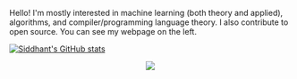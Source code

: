 Hello! I'm mostly interested in machine learning (both theory and applied), algorithms, and compiler/programming language theory. I also contribute to open source. You can see my webpage on the left.

[![Siddhant's GitHub stats](https://github-readme-stats-peach-three-90.vercel.app/api?username=codetalker7&show_icons=true&theme=transparent)](https://github.com/anuraghazra/github-readme-stats)

<p align="center">
  <a href="https://skillicons.dev">
    <img src="https://skillicons.dev/icons?i=git,githubactions,c,cpp,gtk,latex,linux,neovim,py,pytorch," />
  </a>
</p>

<!--
**codetalker7/codetalker7** is a ✨ _special_ ✨ repository because its `README.md` (this file) appears on your GitHub profile.

Here are some ideas to get you started:

- 🔭 I’m currently working on ...
- 🌱 I’m currently learning ...
- 👯 I’m looking to collaborate on ...
- 🤔 I’m looking for help with ...
- 💬 Ask me about ...
- 📫 How to reach me: ...
- 😄 Pronouns: ...
- ⚡ Fun fact: ...
-->

